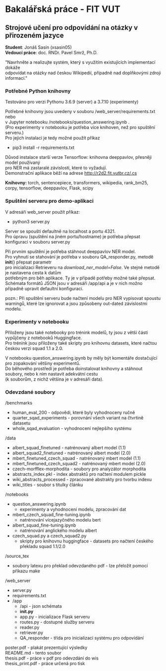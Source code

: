 # Bakalářská práce - FIT VUT

## **Strojové učení pro odpovídání na otázky v přirozeném jazyce**

**Student**: Jonáš Sasín (xsasin05)\
**Vedoucí práce**: doc. RNDr. Pavel Smrž, Ph.D.

"Navrhněte a realizujte systém, který s využitím existujících implementací dokáže\
odpovídat na otázky nad českou Wikipedií, případně nad doplňkovými zdroji informací."

### Potřebné Python knihovny

Testováno pro verzi Pythonu 3.6.9 (server) a 3.7.10 (experimenty)

Potřebné knihovny jsou uvedeny v souboru /web_server/requirements.txt nebo\
v Jupyter notebooku /notebooks/question_answering.ipynb .\
(Pro experimenty v notebooku je potřeba více knihoven, než pro spuštění serveru.)\
Pro jejich instalaci je tedy možné použít příkaz

* pip3 install -r requirements.txt

Důvod instalace starší verze Tensorflow: knihovna deeppavlov, přesněji model používaný\
pro NER má zastaralé závislosti, které to vyžadují.\
Demonstrační aplikace běží na adrese http://r2d2.fit.vutbr.cz/.cs

**Knihovny:** torch, sentencepiece, transformers, wikipedia, rank_bm25,\
corpy, tensorflow, deeppavlov, Flask, scipy

### Spuštění serveru pro demo-aplikaci

V adresáři web_server použít příkaz:

* python3 server.py

Server se spouští defaultně na localhost a portu 4321.\
Pro úpravu (spuštění na jiném portu/hostname) je potřeba přepsat konfiguraci v souboru server.py

Při prvním spuštění je potřeba stáhnout deeppavlov NER model.\
Pro vyhnutí se stahování je potřeba v souboru QA_responder.py, metodě **init**() přepsat parametr\
pro inicializaci Retrieveru na *download_ner_model=False*. Ve stejné metodě je nastavena cesta k datům\
potřebným pro běh aplikace. Ty je v případě potřeby možné také přepsat.\
Schémata formátů JSON jsou v adresáři /app/api a je v nich možno případně upravit defaultní konfiguraci.

pozn.: Při spuštění serveru bude načtení modelu pro NER vypisovat spoustu warningů, které lze ignorovat a jsou způsobeny out-dated závislostmi modelu.

### Experimenty v notebooku

Přiloženy jsou také notebooky pro trénink modelů, ty jsou z větší části vypůjčeny z notebooků Huggingface.\
Pro trénink jsou přiloženy také skripty pro knihovnu datasets, které načtou českou verzi squad 1.1 a 2.0.

V notebooku question_answering.ipynb by měly být komentáře dostačující pro zopakování většiny experimentů.\
Do běhového prostředí je potřeba doinstalovat knihovny a stáhnout soubory, nebo k nim nastavit adekvátní cestu\
(k souborům, z nichž většina je v adresáři data).

### Odevzdané soubory

/benchmarks

* human_eval_200 - odpovědi, které byly vyhodnoceny ručně
* quarter_sqad_experiments - porovnání všech variant na čtvrtině datasetu
* whole_sqad_evaluation - vyhodnocení nejlepšího systému

/data

* albert_squad_finetuned - natrénovaný albert model (1.1)
* albert_squad2_finetuned - natrénovaný albert model (2.0)
* mbert_finetuned_czech_squad - natrénovaný mbert model (1.1)
* mbert_finetuned_czech_squad2 - natrénovaný mbert model (2.0)
* czech-morfflex-morphodita - soubory pro analyzátor morphodita
* abstracts_index.pkl - index abstraktů pro načtení modulem pickle
* wiki_abstracts_processed - zpracované abstrakty pro tvorbu indexu
* wiki_titles - soubor s titulky článku

/notebooks

* question_answering.ipynb
  * experimenty a vyhodnocení modelu, zpracování dat
* mbert_czech_squad_fine-tuning.ipynb
  * natrénování vícejazyčného modelu bert
* albert_squad_fine-tuning.ipynb
  * natrénování anglického modelu albert
* czech_squad.py a czech_squad2.py
  * skripty pro knihovnu huggingface - datasets pro načtení českého překladu squad 1.1/2.0

/source_tex

* soubory latexu pro překlad odevzdaného pdf - lze přeložit pomocí příkazu make

/web_server

* server.py
* requirements.txt
* /app
  * /api - json schémata
  * **init.py**
  * app.py - inicializace Flask serveru
  * routes.py - dostupné služby serveru
  * reader.py
  * retriever.py
  * QA_responder - třída pro inicializaci systému pro odpovídání

poster.pdf - plakát prezentující výsledky\
README.md - tento soubor\
thesis.pdf - práce v pdf pro odevzdání do wis\
thesis_print.pdf - práce určená pro tisk